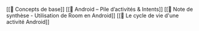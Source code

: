 [[📱 Concepts de base]]
[[📱 Android – Pile d’activités & Intents]]
[[📱 Note de synthèse - Utilisation de Room en Android]]
[[📱 Le cycle de vie d'une activité Android]]